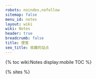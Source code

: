 ```yaml
---
robots: noindex,nofollow
sitemap: false
menu_id: notes
layout: wiki
wiki: Notes
header: true
breadcrumb: false
title: 便笺
seo_title: 收藏的站点
---
```


{% toc wiki:Notes display:mobile TOC %}

{% sites %}
